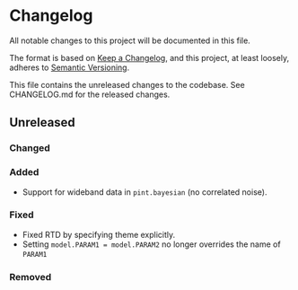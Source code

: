 # Changelog
All notable changes to this project will be documented in this file.

The format is based on [Keep a Changelog](https://keepachangelog.com/en/1.0.0/),
and this project, at least loosely, adheres to [Semantic Versioning](https://semver.org/spec/v2.0.0.html).

This file contains the unreleased changes to the codebase. See CHANGELOG.md for
the released changes.

## Unreleased
### Changed
### Added
- Support for wideband data in `pint.bayesian` (no correlated noise).
### Fixed
- Fixed RTD by specifying theme explicitly.
- Setting `model.PARAM1 = model.PARAM2` no longer overrides the name of `PARAM1`
### Removed
